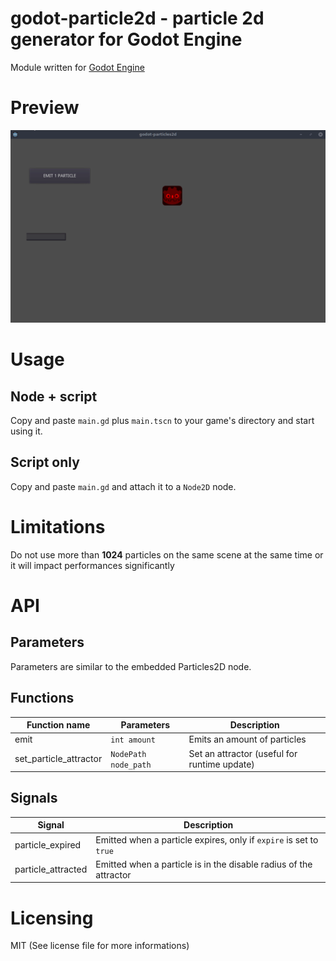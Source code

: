 # godot-particle2d - particle 2d generator for Godot Engine

Module written for [Godot Engine](https://godotengine.org)

# Preview

![Preview](./godot-particle-2d.gif)

# Usage

## Node + script

Copy and paste `main.gd` plus `main.tscn` to your game's directory and start using it.

## Script only

Copy and paste `main.gd` and attach it to a `Node2D` node.

# Limitations

Do not use more than **1024** particles on the same scene at the same time or it will impact performances significantly

# API

## Parameters

Parameters are similar to the embedded Particles2D node.

## Functions

Function name | Parameters | Description
------------ | -------------  | -------------
emit | `int amount` | Emits an amount of particles
set_particle_attractor | `NodePath node_path` | Set an attractor (useful for runtime update)

## Signals

Signal | Description
------------ | -------------
particle_expired | Emitted when a particle expires, only if `expire` is set to `true`
particle_attracted | Emitted when a particle is in the disable radius of the attractor

# Licensing

MIT (See license file for more informations)
